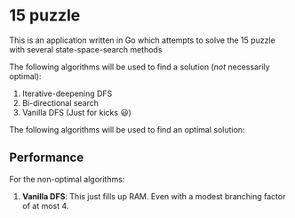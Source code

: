 # 15 puzzle

This is an application written in Go which attempts to solve the 15 puzzle with several state-space-search methods

The following algorithms will be used to find a solution (*not* necessarily optimal):

1. Iterative-deepening DFS
2. Bi-directional search
3. Vanilla DFS (Just for kicks :smiley:)

The following algorithms will be used to find an optimal solution:

## Performance

For the non-optimal algorithms:

1. **Vanilla DFS**:  This just fills up RAM. Even with a modest branching factor of at most 4.
